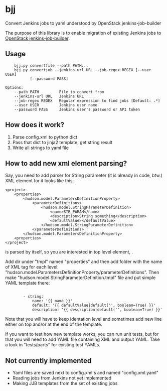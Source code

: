 # bjj
Convert Jenkins jobs to yaml understood by OpenStack jenkins-job-builder

The purpose of this library is to enable migration of existing Jenkins jobs to [OpenStack jenkins-job-builder](http://docs.openstack.org/infra/jenkins-job-builder/).

## Usage

```
    bjj.py convertfile --path PATH...
    bjj.py convertjob --jenkins-url URL --job-regex REGEX [--user USER]
           [--password PASS]

Options:
    --path PATH         File to convert from
    --jenkins-url URL   Jenkins URL
    --job-regex REGEX   Regular expression to find jobs [Default: .*]
    --user USER         Jenkins user name
    --password PASS     Jenkins user's password or API token
```

## How does it work?

1. Parse config.xml to python dict
2. Pass that dict to jinja2 template, get string result
3. Write all strings to yaml file

## How to add new xml element parsing?

Say, you need to add parser for String parameter (it is already in code, btw.) XML element for it looks like this:

```
<project>
    <properties>
        <hudson.model.ParametersDefinitionProperty>
			<parameterDefinitions>
				<hudson.model.StringParameterDefinition>
					<name>STR_PARAM</name>
					<description>String something</description>
					<defaultValue></defaultValue>
				</hudson.model.StringParameterDefinition>
			</parameterDefinitions>
        </hudson.model.ParametersDefinitionProperty>
	<properties>
</project>
```

<project> is parsed by itself, so you are interested in top level element, <properties>.

Add dir under "tmpl" named "properties" and then add folder with the name of XML tag for each level: "hudson.model.ParametersDefinitionProperty/parameterDefinitions". Then make "hudson.model.StringParameterDefinition.tmpl" file
and put simple YAML template there:

```

        - string:
            name: '{{ name }}'
            default: '{{ defaultValue|default('', boolean=True) }}'
            description: '{{ description|default('', boolean=True) }}'
```

Note that you will have to keep identation level and sometimes add new line either on top and/or at the end of the template.

If you want to test how new template works, you can run unit tests, but for that you will need to add YAML file containing XML and output YAML. Take a look in "tests/parts" for existing test YAMLs.

## Not currently implemented

* Yaml files are saved next to config.xml's and named "config.xml.yaml"
* Reading jobs from Jenkins not yet implemented
* Making JJB templates from the set of existing jobs

